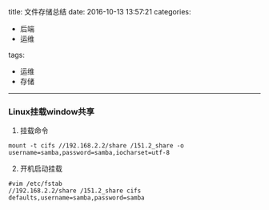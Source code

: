 title: 文件存储总结
date: 2016-10-13 13:57:21
categories:
- 后端
- 运维

tags:
- 运维
- 存储
---

### Linux挂载window共享
1. 挂载命令
```
mount -t cifs //192.168.2.2/share /151.2_share -o   username=samba,password=samba,iocharset=utf-8
```
2. 开机启动挂载
```
#vim /etc/fstab
//192.168.2.2/share /151.2_share cifs defaults,username=samba,password=samba
```
